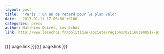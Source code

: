 ```yaml
---
layout: post
title:  "Paris : un an de retard pour le plan vélo"
date:   2017-01-11 17:06:00 +0100
categories: press
author: Matthieu Quiret, Les Echos
link: http://www.lesechos.fr/politique-societe/regions/0211681908517-paris-un-an-de-retard-pour-le-plan-velo-2056347.php
---
```


[{{ page.link }}]({{ page.link }})
